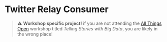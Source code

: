 # Twitter Relay Consumer

> :warning: **Workshop specific project!** if you are not attending
> the [All Things Open](https://www.allthingsopen.org) workshop titled
> *Telling Stories with Big Data*, you are likely in the wrong place!

